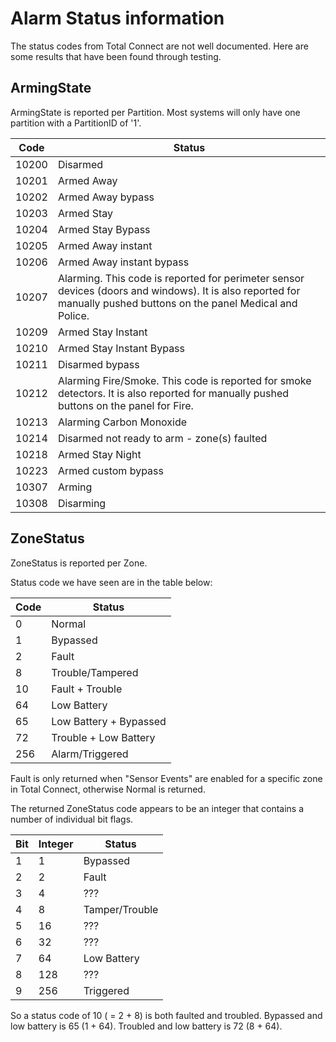 # Alarm Status information

The status codes from Total Connect are not well documented.  Here are some results that have been found through testing.

## ArmingState
ArmingState is reported per Partition.  Most systems will only have one partition with a PartitionID of '1'.

Code | Status
------------ | -------------
10200 | Disarmed
10201 | Armed Away
10202 | Armed Away bypass
10203 | Armed Stay
10204 | Armed Stay Bypass
10205 | Armed Away instant
10206 | Armed Away instant bypass
10207 | Alarming.  This code is reported for perimeter sensor devices (doors and windows).  It is also reported for manually pushed buttons on the panel Medical and Police. 
10209 | Armed Stay Instant
10210 | Armed Stay Instant Bypass
10211 | Disarmed bypass
10212 | Alarming Fire/Smoke. This code is reported for smoke detectors.  It is also reported for manually pushed buttons on the panel for Fire.
10213 | Alarming Carbon Monoxide
10214 | Disarmed not ready to arm - zone(s) faulted
10218 | Armed Stay Night
10223 | Armed custom bypass
10307 | Arming
10308 | Disarming

## ZoneStatus
ZoneStatus is reported per Zone.

Status code we have seen are in the table below:

Code | Status
------------ | -------------
0 | Normal
1 | Bypassed
2 | Fault
8 | Trouble/Tampered
10 | Fault + Trouble
64 | Low Battery
65 | Low Battery + Bypassed
72 | Trouble + Low Battery
256 | Alarm/Triggered

Fault is only returned when "Sensor Events" are enabled for a specific zone in Total Connect, otherwise Normal is returned.

The returned ZoneStatus code appears to be an integer that contains a number of individual bit flags.

Bit | Integer | Status
------------ | ------------- | -------------
1 | 1 | Bypassed
2 | 2 | Fault
3 | 4 | ???
4 | 8 | Tamper/Trouble
5 | 16 | ???
6 | 32 | ???
7 | 64 | Low Battery
8 | 128 | ???
9 | 256 | Triggered

So a status code of 10 ( = 2 + 8) is both faulted and troubled. Bypassed and low battery is 65 (1 + 64). Troubled and low battery is 72 (8 + 64).
